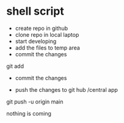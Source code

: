 # shell script
* create repo in github
* clone repo in local laptop
* start developing
* add the files to temp area
* commit the changes 

git add <file name >

* commit the changes

* push the changes to git hub /central app

git push -u origin main

nothing is coming
